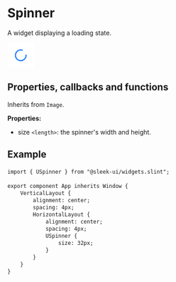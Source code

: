 # Spinner
A widget displaying a loading state.  

![spinner presentation](images/spinner.png)

## Properties, callbacks and functions
Inherits from `Image`. 

**Properties:**
- size `<length>`: the spinner's width and height.

## Example
```slint
import { USpinner } from "@sleek-ui/widgets.slint";

export component App inherits Window {
	VerticalLayout {
		alignment: center;
		spacing: 4px;
		HorizontalLayout {
			alignment: center;
			spacing: 4px;
            USpinner {
                size: 32px;
            }
		}
	}
}
```